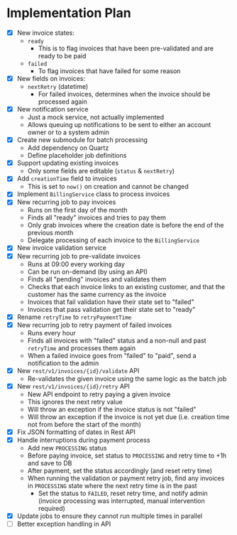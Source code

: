 # Implementation Plan

- [x] New invoice states:
    - `ready`
        - This is to flag invoices that have been pre-validated and are ready to be paid
    - `failed`
        - To flag invoices that have failed for some reason
- [x] New fields on invoices:
    - `nextRetry` (datetime)
        - For failed invoices, determines when the invoice should be processed again
- [x] New notification service
    - Just a mock service, not actually implemented
    - Allows queuing up notifications to be sent to either an account owner or to a system admin
- [x] Create new submodule for batch processing
    - Add dependency on Quartz
    - Define placeholder job definitions
- [x] Support updating existing invoices
    - Only some fields are editable (`status` & `nextRetry`)
- [x] Add `creationTime` field to invoices
    - This is set to `now()` on creation and cannot be changed
- [x] Implement `BillingService` class to process invoices
- [x] New recurring job to pay invoices
    - Runs on the first day of the month
    - Finds all "ready" invoices and tries to pay them
    - Only grab invoices where the creation date is before the end of the previous month
    - Delegate processing of each invoice to the `BillingService`
- [x] New invoice validation service
- [x] New recurring job to pre-validate invoices
    - Runs at 09:00 every working day
    - Can be run on-demand (by using an API)
    - Finds all "pending" invoices and validates them
    - Checks that each invoice links to an existing customer, and that the customer has the same currency as the invoice
    - Invoices that fail validation have their state set to "failed"
    - Invoices that pass validation get their state set to "ready"
- [x] Rename `retryTime` to `retryPaymentTime`
- [x] New recurring job to retry payment of failed invoices
    - Runs every hour
    - Finds all invoices with "failed" status and a non-null and past `retryTime` and processes them again
    - When a failed invoice goes from "failed" to "paid", send a notification to the admin
- [x] New `rest/v1/invoices/{id}/validate` API
    - Re-validates the given invoice using the same logic as the batch job
- [x] New `rest/v1/invoices/{id}/retry` API
  - New API endpoint to retry paying a given invoice
  - This ignores the next retry value
  - Will throw an exception if the invoice status is not "failed"
  - Will throw an exception if the invoice is not yet due (i.e. creation time not from before the start of the month)
- [x] Fix JSON formatting of dates in Rest API
- [x] Handle interruptions during payment process
    - Add new `PROCESSING` status
    - Before paying invoice, set status to `PROCESSING` and retry time to +1h and save to DB
    - After payment, set the status accordingly (and reset retry time)
    - When running the validation or payment retry job, find any invoices in `PROCESSING` state where the next retry time is in the past
        - Set the status to `FAILED`, reset retry time, and notify admin (invoice processing was interrupted, manual intervention required) 
- [x] Update jobs to ensure they cannot run multiple times in parallel
- [ ] Better exception handling in API
